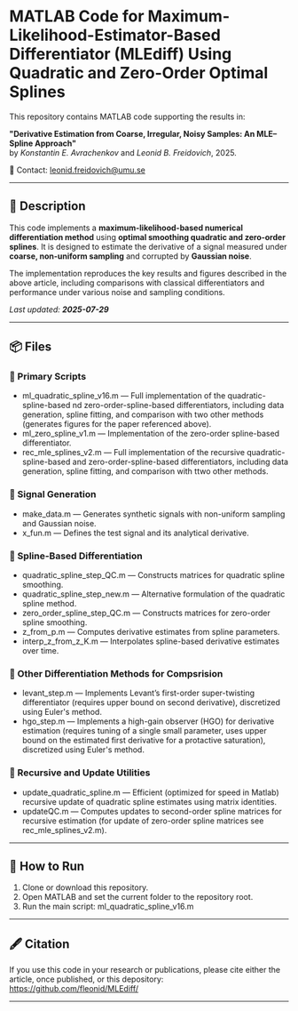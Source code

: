 # MATLAB Code for Maximum-Likelihood-Estimator-Based Differentiator (MLEdiff) Using Quadratic and Zero-Order Optimal Splines

This repository contains MATLAB code supporting the results in:

**"Derivative Estimation from Coarse, Irregular, Noisy Samples: An MLE–Spline Approach"**  
by *Konstantin E. Avrachenkov* and *Leonid B. Freidovich*, 2025.

📧 Contact: [leonid.freidovich@umu.se](mailto:leonid.freidovich@umu.se)

---

## 📄 Description

This code implements a **maximum-likelihood-based numerical differentiation method** using **optimal smoothing quadratic and zero-order splines**. It is designed to estimate the derivative of a signal measured under **coarse, non-uniform sampling** and corrupted by **Gaussian noise**.

The implementation reproduces the key results and figures described in the above article, including comparisons with classical differentiators and performance under various noise and sampling conditions.

_Last updated: **2025-07-29**_

---

## 📦 Files

### 🔹 Primary Scripts
- ml_quadratic_spline_v16.m — Full implementation of the quadratic-spline-based nd zero-order-spline-based differentiators, including data generation, spline fitting, and comparison with two other methods (generates figures for the paper referenced above).
- ml_zero_spline_v1.m — Implementation of the zero-order spline-based differentiator.
- rec_mle_splines_v2.m — Full implementation of the recursive quadratic-spline-based and zero-order-spline-based differentiators, including data generation, spline fitting, and comparison with ttwo other methods.

### 🔹 Signal Generation
- make_data.m — Generates synthetic signals with non-uniform sampling and Gaussian noise.
- x_fun.m — Defines the test signal and its analytical derivative.

### 🔹 Spline-Based Differentiation
- quadratic_spline_step_QC.m — Constructs matrices for quadratic spline smoothing.
- quadratic_spline_step_new.m — Alternative formulation of the quadratic spline method.
- zero_order_spline_step_QC.m — Constructs matrices for zero-order spline smoothing.
- z_from_p.m — Computes derivative estimates from spline parameters.
- interp_z_from_z_K.m — Interpolates spline-based derivative estimates over time.

### 🔹 Other Differentiation Methods for Compsrision
- levant_step.m — Implements Levant’s first-order super-twisting differentiator (requires upper bound on second derivative), discretized using Euler's method.
- hgo_step.m — Implements a high-gain observer (HGO) for derivative estimation (requires tuning of a single small parameter, uses upper bound on the estimated first derivative for a protactive saturation), discretized using Euler's method.

### 🔹 Recursive and Update Utilities
- update_quadratic_spline.m — Efficient (optimized for speed in Matlab) recursive update of quadratic spline estimates using matrix identities.
- updateQC.m — Computes updates to second-order spline matrices for recursive estimation (for update of zero-order spline matrices see rec_mle_splines_v2.m).

---

## 🚀 How to Run

1. Clone or download this repository.
2. Open MATLAB and set the current folder to the repository root.
3. Run the main script:   ml_quadratic_spline_v16.m
  

---

## 🖋 Citation

If you use this code in your research or publications, please cite either the article, once published, or this depository: https://github.com/fleonid/MLEdiff/

---

